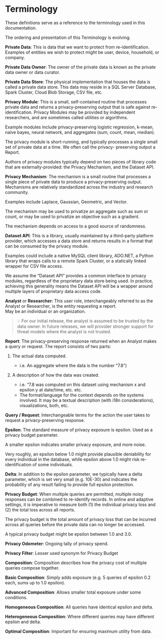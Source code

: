 # Terminology

These definitions serve as a reference to the terminology used in this documentation.

The ordering and presentation of this Terminology is evolving.

**Private Data**: This is data that we want to protect from re-identification. Examples of entities we wish to protect might be user, device, household, or company.

**Private Data Owner**:  The owner of the private data is known as the private data owner or data curator.

**Private Data Store**:  The physical implementation that houses the data is called a private data store. This data may reside in a SQL Server Database, Spark Cluster, Cloud Blob Storage, CSV file, etc. 

**Privacy Module**: This is a small, self-contained routine that processes private data and returns a privacy-preserving output that is safe against re-identification. Privacy Modules may be provided by independent researchers, and are sometimes called utilities or algorithms. 

Example modules include privacy-preserving logistic regression, k-mean, naïve bayes, neural network, and aggregates (sum, count, mean, median). 

The privacy module is short-running, and typically processes a single small set of private data at a time. We often call the privacy- preserving output a Report. 

Authors of privacy modules typically depend on two pieces of library code that are externally-provided: the Privacy Mechanism, and the Dataset API. 

**Privacy Mechanism**: The mechanism is a small routine that processes a single piece of private data to produce a privacy-preserving output. 
Mechanisms are relatively standardized across the industry and research community. 

Examples include Laplace, Gaussian, Geometric, and Vector. 

The mechanism may be used to privatize an aggregate such as sum or count, or may be used to privatize an objective such as a gradient. 

The mechanism depends on access to a good source of randomness.

**Dataset API**: This is a library, usually maintained by a third-party platform provider, which accesses a data store and returns results in a format that can be consumed by the privacy module. 

Examples could include a native MySQL client library, ADO.NET, a Python library that wraps calls to a remote Spark Cluster, or a statically linked wrapper for CSV file access. 

We assume the “Dataset API” provides a common interface to privacy modules, regardless of the proprietary data store being used. In practice, achieving this generality means the Dataset API will be a wrapper around multiple layers of proprietary data access code.

**Analyst** or **Researcher**: This user role, interchangeably referred to as the Analyst or Researcher, is the entity requesting a report.  
May be an individual or an organization.

> :bulb: For our initial release, the analyst is assumed to be trusted by the data owner.  In future releases, we will provider stronger support for threat models where the analyst is not trusted.


**Report**: The privacy-preserving response returned when an Analyst makes a query or request.  The report consists of two parts:

1. The actual data computed.  

    * i.e. An aggregate where the data is the number “7.8”)

2. A description of how the data was created. 

    * i.e. “7.8 was computed on this dataset using mechanism x and epsilon y at date/time, etc. etc.
    * The format/language for the context depends on the systems involved.  It may be a textual description (with i18n considerations), visualizations, both, etc.

**Query / Request**: Interchangeable terms for the action the user takes to request a privacy-preserving response.

**Epsilon**: The standard measure of privacy exposure is epsilon.  Used as a privacy budget parameter.

A smaller epsilon indicates smaller privacy exposure, and more noise. 

Very roughly, an epsilon below 1.0 might provide plausible deniability for every individual in the database, while epsilon above 1.0 might risk re-identification of some individuals. 

**Delta**: In addition to the epsilon parameter, we typically have a delta parameter, which is set very small (e.g. 10E-30) and indicates the probability of any result failing to provide full epsilon protection.

**Privacy Budget**: When multiple queries are permitted, multiple noisy responses can be combined to re-identify records. In online and adaptive settings, it is imperative to measure both (1) the individual privacy loss and (2) the total loss across all reports. 

The privacy budget is the total amount of privacy loss that can be incurred across all queries before the private data can no longer be accessed. 

A typical privacy budget might be epsilon between 1.0 and 3.0. 

**Privacy Odometer**:  Ongoing tally of privacy spend.  

**Privacy Filter**: Lesser used synonym for Privacy Budget

**Composition**: Composition describes how the privacy cost of multiple queries compose together. 

**Basic Composition**:  Simply adds exposure (e.g. 5 queries of epsilon 0.2 each, sums up to 1.0 epsilon).

**Advanced Composition**: Allows smaller total exposure under some conditions. 

**Homogeneous Composition**:  All queries have identical epsilon and delta.

**Heterogeneous Composition**:  Where different queries may have different epsilon and delta. 

**Optimal Composition**: Important for ensuring maximum utility from data. 
